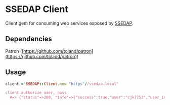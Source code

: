 # SSEDAP Client

Client gem for consuming web services exposed by [SSEDAP](/codykrieger/ssedap).

## Dependencies

Patron ([https://github.com/toland/patron](https://github.com/toland/patron))

## Usage


```ruby
client = SSEDAP::Client.new "https"//ssedap.local"

client.authorize user, pass
  #=> {"status"=>200, "info"=>{"success":true,"user":"cjk7752","user_info":{"role":"Admin"}}}
```

